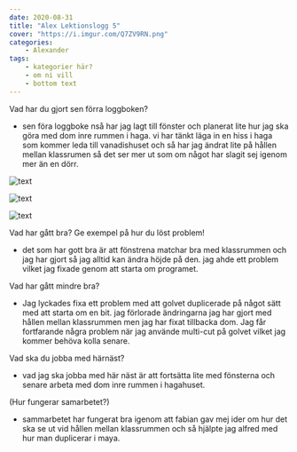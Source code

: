 ```yaml
---
date: 2020-08-31
title: "Alex Lektionslogg 5"
cover: "https://i.imgur.com/Q7ZV9RN.png"
categories: 
    - Alexander
tags:
    - kategorier här?
    - om ni vill
    - bottom text
---
```



Vad har du gjort sen förra loggboken?
- sen föra loggboke nså har jag lagt till fönster och planerat lite hur jag ska göra med dom inre rummen i haga. vi har tänkt läga in en hiss i haga som kommer leda till 
vanadishuset och så har jag ändrat lite på hållen mellan klassrumen så det ser mer ut som om något har slagit sej igenom mer än en dörr.

![text](https://cdn.discordapp.com/attachments/368028804784062467/758258434684092427/Screenshot_98.jpg)

![text](https://cdn.discordapp.com/attachments/368028804784062467/758258436382130176/Screenshot_97.jpg)

![text](https://cdn.discordapp.com/attachments/368028804784062467/758258438131941376/Screenshot_96.jpg)

Vad har gått bra? Ge exempel på hur du löst problem!
- det som har gott bra är att fönstrena matchar bra med klassrummen och jag har gjort så jag alltid kan ändra höjde på den. jag ahde ett problem vilket jag fixade genom att 
starta om programet. 

Vad har gått mindre bra? 
- Jag lyckades fixa ett problem med att golvet duplicerade på något sätt med att starta om en bit. jag förlorade ändringarna jag har gjort med hållen mellan klassrummen 
men jag har fixat tillbacka dom. 
Jag får fortfarande några problem när jag använde multi-cut på golvet vilket jag kommer behöva kolla senare. 

Vad ska du jobba med härnäst?
- vad jag ska jobba med här näst är att fortsätta lite med fönsterna och senare arbeta med dom inre rummen i hagahuset. 

(Hur fungerar samarbetet?)
- sammarbetet har fungerat bra igenom att fabian gav mej ider om hur det ska se ut vid hållen mellan klassrummen och så hjälpte jag alfred med hur man duplicerar i maya.
